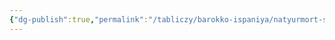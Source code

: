 ```yaml
---
{"dg-publish":true,"permalink":"/tabliczy/barokko-ispaniya/natyurmort-s-limonami-apelsinami-i-rozoj/","dgPassFrontmatter":true}
---
```



